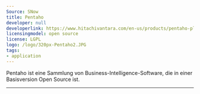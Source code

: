 ```yaml
---
Source: SNow
title: Pentaho
developer: null
developerlink: https://www.hitachivantara.com/en-us/products/pentaho-plus-platform/data-integration-analytics/pentaho-community-edition.html
licensingmodel: open source
license: LGPL
logo: /logo/320px-Pentaho2.JPG
tags:
- application
---
```

Pentaho ist eine Sammlung von Business-Intelligence-Software, die in einer Basisversion Open Source ist. 

---
